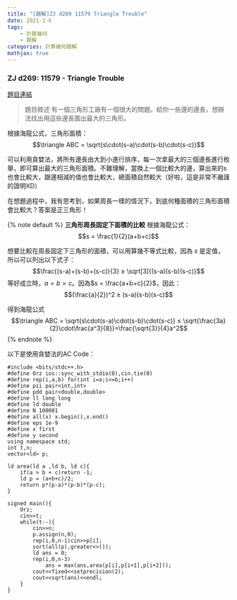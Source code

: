 ```yaml
---
title: "[題解]ZJ d269 11579 Triangle Trouble"
date: 2021-1-6
tags: 
    - 計算幾何
    - 題解
categories: 計算幾何題解
mathjax: true
---
```


### ZJ d269: 11579 - Triangle Trouble
<!--more-->
[題目連結](https://zerojudge.tw/ShowProblem?problemid=d269)

> 題目敘述
有一個三角形工廠有一個很大的問題。給你一些邊的邊長，想辦法找出用這些邊長圍出最大的三角形。

根據海龍公式，三角形面積：
$$\triangle ABC = \sqrt{s\cdot(s-a)\cdot(s-b)\cdot(s-c)}$$

可以利用貪婪法，將所有邊長由大到小進行排序，每一次拿最大的三個邊長進行枚舉，即可算出最大的三角形面積。不難理解，當換上一個比較大的邊，算出來的s也會比較大，跟邊相減的值也會比較大，總面積自然較大（好啦，這是非常不嚴謹的證明XD）

在想題過程中，我有思考到，如果周長一樣的情況下，到底何種面積的三角形面積會比較大？答案是正三角形！

{% note default %}
**三角形周長固定下面積的比較**
根據海龍公式：
$$s = \frac{1}{2}(a+b+c)$$

想要比較在周長固定下三角形的面積，可以用算幾不等式比較，因為 $s$ 是定值，所以可以列出以下式子：
$$\frac{(s-a)+(s-b)+(s-c)}{3} ≥ \sqrt[3]{(s-a)(s-b)(s-c)}$$
等好成立時，$a=b=c$。因為$s = \frac{a+b+c}{2}$，因此：
$$(\frac{a}{2})^2 ≥ (s-a)(s-b)(s-c)$$

得到海龍公式
$$\triangle ABC = \sqrt{s\cdot(s-a)\cdot(s-b)\cdot(s-c)} ≤ \sqrt{\frac{3a}{2}\cdot\frac{a^3}{8}}=\frac{\sqrt{3}}{4}a^2$$
{% endnote %}

以下是使用貪婪法的AC Code：

```cpp=
#include <bits/stdc++.h>
#define Orz ios::sync_with_stdio(0),cin.tie(0)
#define rep(i,a,b) for(int i=a;i<=b;i++)
#define pii pair<int,int>
#define pdd pair<double,double>
#define ll long long
#define ld double
#define N 100001
#define all(x) x.begin(),x.end()
#define eps 1e-9
#define x first
#define y second
using namespace std;
int t,n;
vector<ld> p;

ld area(ld a ,ld b, ld c){
    if(a > b + c)return -1;
    ld p = (a+b+c)/2;
    return p*(p-a)*(p-b)*(p-c);
}

signed main(){
    Orz;
    cin>>t;
    while(t--){
        cin>>n;
        p.assign(n,0);
        rep(i,0,n-1)cin>>p[i];
        sort(all(p),greater<>());
        ld ans = 0;
        rep(i,0,n-3)
            ans = max(ans,area(p[i],p[i+1],p[i+2]));
        cout<<fixed<<setprecision(2);
        cout<<sqrt(ans)<<endl;
    }
}
```
